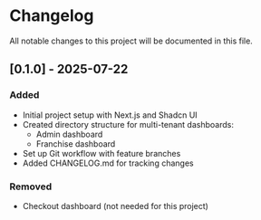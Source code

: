 # Changelog

All notable changes to this project will be documented in this file.

## [0.1.0] - 2025-07-22

### Added
- Initial project setup with Next.js and Shadcn UI
- Created directory structure for multi-tenant dashboards:
  - Admin dashboard
  - Franchise dashboard
- Set up Git workflow with feature branches
- Added CHANGELOG.md for tracking changes

### Removed
- Checkout dashboard (not needed for this project)

